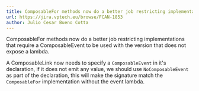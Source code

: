 ```yaml
---
title: ComposableFor methods now do a better job restricting implementations
url: https://jira.vptech.eu/browse/FCAN-1853
author: Julio Cesar Bueno Cotta
---
```

ComposableFor methods now do a better job restricting implementations that require a ComposableEvent to be used with the version that does not expose a lambda.

A ComposableLink now needs to specify a `ComposableEvent` in it's declaration, if it does not emit any value, we should use `NoComposableEvent` as part of the declaration, this will make the signature match the `ComposableFor` implementation without the event lambda.
